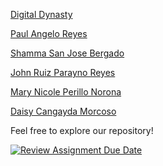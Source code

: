 <p><a href="">Digital Dynasty</a></p>
<p><a href="">Paul Angelo Reyes</a></p>
<p><a href="https://ex-13.netlify.app">Shamma San Jose Bergado</a></p>
<p><a href="">John Ruiz Parayno Reyes</a></p>
<p><a href="">Mary Nicole Perillo Norona</a></p>
<p><a href="">Daisy Cangayda Morcoso</a></p>

<p>Feel free to explore our repository!</p>

[![Review Assignment Due Date](https://classroom.github.com/assets/deadline-readme-button-24ddc0f5d75046c5622901739e7c5dd533143b0c8e959d652212380cedb1ea36.svg)](https://classroom.github.com/a/oqzwv9ca)
